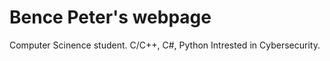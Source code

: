 <h1>Bence Peter's webpage</h1>
<script src="https://tryhackme.com/badge/350772"></script>
Computer Scinence student.
C/C++, C#, Python
Intrested in Cybersecurity.
